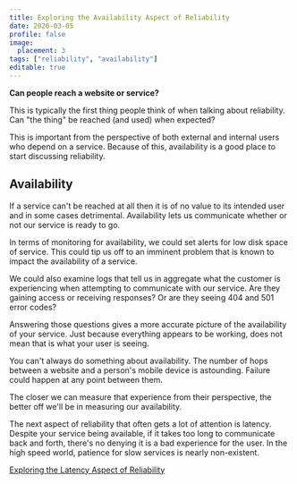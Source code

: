 ```yaml
---
title: Exploring the Availability Aspect of Reliability
date: 2020-03-05
profile: false
image:
  placement: 3
tags: ["reliability", "availability"]
editable: true
---
```


**Can people reach a website or service?**

This is typically the first thing people think of when talking about reliability. Can "the thing" be reached (and used) when expected?

This is important from the perspective of both external and internal users who depend on a service. Because of this, availability is a good place to start discussing reliability.

## Availability

If a service can't be reached at all then it is of no value to its intended user and in some cases detrimental. Availability lets us communicate whether or not our service is ready to go.

In terms of monitoring for availability, we could set alerts for low disk space of service. This could tip us off to an imminent problem that is known to impact the availability of a service.  

We could also examine logs that tell us in aggregate what the customer is experiencing when attempting to communicate with our service. Are they gaining access or receiving responses? Or are they seeing 404 and 501 error codes?

Answering those questions gives a more accurate picture of the availability of your service. Just because everything appears to be working, does not mean that is what your user is seeing.

You can't always do something about availability. The number of hops between a website and a person's mobile device is astounding. Failure could happen at any point between them.

The closer we can measure that experience from their perspective, the better off we'll be in measuring our availability.

The next aspect of reliability that often gets a lot of attention is latency. Despite your service being available, if it takes too long to communicate back and forth, there's no denying it is a bad experience for the user. In the high speed world, patience for slow services is nearly non-existent.

[Exploring the Latency Aspect of Reliability](/post/exploring-the-latency-aspect-of-reliability/)